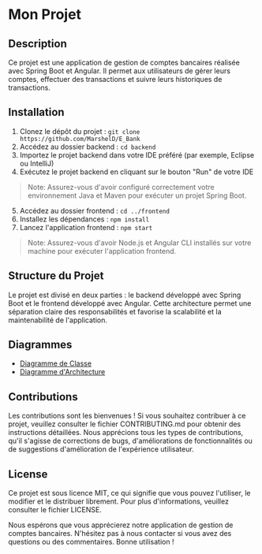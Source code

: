 # Mon Projet

## Description
Ce projet est une application de gestion de comptes bancaires réalisée avec Spring Boot et Angular. Il permet aux utilisateurs de gérer leurs comptes, effectuer des transactions et suivre leurs historiques de transactions.

## Installation
1. Clonez le dépôt du projet : `git clone https://github.com/MarshelD/E_Bank`
2. Accédez au dossier backend : `cd backend`
3. Importez le projet backend dans votre IDE préféré (par exemple, Eclipse ou IntelliJ)
4. Exécutez le projet backend en cliquant sur le bouton "Run" de votre IDE

> Note: Assurez-vous d'avoir configuré correctement votre environnement Java et Maven pour exécuter un projet Spring Boot.

5. Accédez au dossier frontend : `cd ../frontend`
6. Installez les dépendances : `npm install`
7. Lancez l'application frontend : `npm start`

> Note: Assurez-vous d'avoir Node.js et Angular CLI installés sur votre machine pour exécuter l'application frontend.

## Structure du Projet
Le projet est divisé en deux parties : le backend développé avec Spring Boot et le frontend développé avec Angular. Cette architecture permet une séparation claire des responsabilités et favorise la scalabilité et la maintenabilité de l'application.

## Diagrammes
- [Diagramme de Classe](./report/diagrams/class_diagram.jpg)
- [Diagramme d'Architecture](./report/diagrams/architecture_diagram.jpg)



## Contributions
Les contributions sont les bienvenues ! Si vous souhaitez contribuer à ce projet, veuillez consulter le fichier CONTRIBUTING.md pour obtenir des instructions détaillées. Nous apprécions tous les types de contributions, qu'il s'agisse de corrections de bugs, d'améliorations de fonctionnalités ou de suggestions d'amélioration de l'expérience utilisateur.

## License
Ce projet est sous licence MIT, ce qui signifie que vous pouvez l'utiliser, le modifier et le distribuer librement. Pour plus d'informations, veuillez consulter le fichier LICENSE.

Nous espérons que vous apprécierez notre application de gestion de comptes bancaires. N'hésitez pas à nous contacter si vous avez des questions ou des commentaires. Bonne utilisation !
